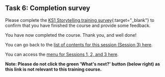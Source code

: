## Task 6: Completion survey

Please complete the [KS1 Storytelling training survey](https://ncce.io/yMTtBJ){:target="_blank"} to confirm that you have finished the course and provide some feedback.

You have now completed the course. Thank you, and well done!

You can go back to the [list of contents for this session (Session 3) here](https://projects.raspberrypi.org/en/projects/KS1StorytellingTraining_Session3_GBICi1b).

You can access the [menu for Sessions 1, 2, and 3 here](https://projects.raspberrypi.org/en/pathways/ks1-storytellingtraining-gbici1b).

**Note: Please do not click the green 'What's next?' button (below right) as this link is not relevant to this training course.**
